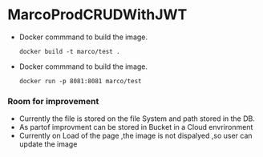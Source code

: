 # MarcoProdCRUDWithJWT

  - Docker  commmand to build the image.
  
        docker build -t marco/test .
  
  - Docker  commmand to build the image.
  
        docker run -p 8081:8081 marco/test
  
  
 ###  Room for improvement
  
   - Currently the file is stored on the file System and path stored in the DB.
   - As partof improvment can be stored in Bucket in a Cloud envrironment
   -  Currently on Load of the page ,the image is not dispalyed ,so user can update the image
   
